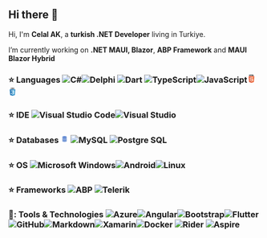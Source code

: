 ## Hi there 👋
Hi, I'm **Celal AK**, a **turkish .NET Developer** living in Turkiye. 

I’m currently working on **.NET MAUI, Blazor**, **ABP Framework** and **MAUI Blazor Hybrid**

### :star: Languages          <img width="16" height="16" alt="C#" src="https://github.com/get-icon/geticon/blob/master/icons/c-sharp.svg"><img width="16" height="16" alt="Delphi" src="https://github.com/get-icon/geticon/blob/master/icons/delphi.svg"> <img width="16" height="16" alt="Dart" src="https://github.com/get-icon/geticon/blob/master/icons/dart.svg"> <img width="16" height="16" alt="TypeScript" src="https://github.com/get-icon/geticon/blob/master/icons/typescript-icon.svg"><img width="16" height="16" alt="JavaScript" src="https://github.com/get-icon/geticon/blob/master/icons/javascript.svg"><img width="16" height="16" alt="HTML" src="https://raw.githubusercontent.com/github/explore/80688e429a7d4ef2fca1e82350fe8e3517d3494d/topics/html/html.png"><img width="16" height="16" alt="css" src="https://raw.githubusercontent.com/github/explore/80688e429a7d4ef2fca1e82350fe8e3517d3494d/topics/css/css.png"> 

### :star: IDE                <img width="16" height="16" alt="Visual Studio Code" src="https://github.com/get-icon/geticon/blob/master/icons/visual-studio-code.svg"><img width="16" height="16" alt="Visual Studio" src="https://github.com/get-icon/geticon/blob/master/icons/visual-studio.svg">

### :star: Databases          <img width="16" height="16" alt="Sql" src="https://raw.githubusercontent.com/github/explore/80688e429a7d4ef2fca1e82350fe8e3517d3494d/topics/sql/sql.png"> <img width="16" height="16" alt="MySQL" src="https://github.com/get-icon/geticon/blob/master/icons/mysql.svg"> <img width="16" height="16" alt="Postgre SQL" src="https://github.com/get-icon/geticon/blob/master/icons/postgresql.svg">

### :star: OS                 <img width="16" height="16" alt="Microsoft Windows" src="https://github.com/get-icon/geticon/blob/master/icons/microsoft-windows.svg"><img width="16" height="16" alt="Android" src="https://github.com/get-icon/geticon/blob/master/icons/android-icon.svg"><img width="16" height="16" alt="Linux" src="https://github.com/get-icon/geticon/blob/master/icons/linux-tux.svg">

### :star: Frameworks         <img width="16" height="16" alt="ABP" src="https://avatars.githubusercontent.com/u/42068324?s=200&v=4"> <img width="16" height="16" alt="Telerik" src="https://github.com/user-attachments/assets/063090c8-5628-4a6c-aecc-41f3ff00f65a">

### 🧰: Tools & Technologies <img width="16" height="16" alt="Azure" src="https://github.com/get-icon/geticon/blob/master/icons/azure-icon.svg"><img width="16" height="16" alt="Angular" src="https://github.com/get-icon/geticon/blob/master/icons/angular-icon.svg"><img width="16" height="16" alt="Bootstrap" src="https://github.com/get-icon/geticon/blob/master/icons/bootstrap.svg"><img width="16" height="16" alt="Flutter" src="https://github.com/get-icon/geticon/blob/master/icons/flutter.svg"><img width="16" height="16" alt="GitHub" src="https://github.com/get-icon/geticon/blob/master/icons/github.svg"><img width="16" height="16" alt="Markdown" src="https://github.com/get-icon/geticon/blob/master/icons/markdown.svg"><img width="16" height="16" alt="Xamarin" src="https://github.com/get-icon/geticon/blob/master/icons/xamarin.svg"><img width="16" height="16" alt="Docker" src="https://github.com/get-icon/geticon/blob/master/icons/docker-icon.svg"> <img width="16" height="16" alt="Rider" src="https://resources.jetbrains.com/storage/products/rider/img/meta/rider_logo_300x300.png"> <img width="16" height="16" alt="Aspire" src="https://github.com/user-attachments/assets/0dc0e7b8-b64c-4e5f-9ea4-586d501a63f7">

<!--
**dolunay/dolunay** is a ✨ _special_ ✨ repository because its `README.md` (this file) appears on your GitHub profile.

Here are some ideas to get you started:

- 🔭 I’m currently working on ...
- 🌱 I’m currently learning ...
- 👯 I’m looking to collaborate on ...
- 🤔 I’m looking for help with ...
- 💬 Ask me about ...
- 📫 How to reach me: ...
- 😄 Pronouns: ...
- ⚡ Fun fact: ...

<img width="30" height="30" alt="Git" src="https://raw.githubusercontent.com/github/explore/80688e429a7d4ef2fca1e82350fe8e3517d3494d/topics/git/git.png">
<img width="30" height="30" alt="POEditor" src="https://github.com/get-icon/geticon/blob/master/icons/poeditor.svg">
-->
